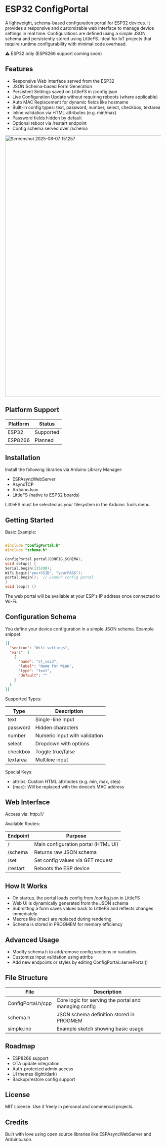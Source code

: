 # ESP32 ConfigPortal

A lightweight, schema-based configuration portal for ESP32 devices. It provides a responsive and customizable web interface to manage device settings in real time. Configurations are defined using a simple JSON schema and persistently stored using LittleFS. Ideal for IoT projects that require runtime configurability with minimal code overhead.

⚠️ ESP32 only (ESP8266 support coming soon)

## Features

* Responsive Web Interface served from the ESP32
* JSON Schema-based Form Generation
* Persistent Settings saved on LittleFS in /config.json
* Live Configuration Update without requiring reboots (where applicable)
* Auto MAC Replacement for dynamic fields like hostname
* Built-in config types: text, password, number, select, checkbox, textarea
* Inline validation via HTML attributes (e.g. min/max)
* Password fields hidden by default
* Optional reboot via /restart endpoint
* Config schema served over /schema

<img width="661" height="845" alt="Screenshot 2025-08-07 151257" src="https://github.com/user-attachments/assets/f7f24bfb-dc51-4f3b-87d0-e14131122cfc" />

## Platform Support

| Platform | Status    |
| -------- | --------- |
| ESP32    | Supported |
| ESP8266  | Planned   |

## Installation

Install the following libraries via Arduino Library Manager:

* ESPAsyncWebServer
* AsyncTCP
* ArduinoJson
* LittleFS (native to ESP32 boards)

LittleFS must be selected as your filesystem in the Arduino Tools menu.

## Getting Started

Basic Example:
```cpp

#include "ConfigPortal.h"
#include "schema.h"

ConfigPortal portal(CONFIG_SCHEMA);
void setup() {
Serial.begin(115200);
WiFi.begin("yourSSID", "yourPASS");
portal.begin();  // Launch config portal
}
void loop() {}
```
The web portal will be available at your ESP's IP address once connected to Wi-Fi.

## Configuration Schema

You define your device configuration in a simple JSON schema. Example snippet:
```JSON
[{
  "section": "Wifi settings",
  "vars": [
    {
      "name": "st_ssid",
      "label": "Name for WLAN",
      "type": "text",
      "default": ""
    }
  ]
}]
```
Supported Types:

| Type     | Description                   |
| -------- | ----------------------------- |
| text     | Single-line input             |
| password | Hidden characters             |
| number   | Numeric input with validation |
| select   | Dropdown with options         |
| checkbox | Toggle true/false             |
| textarea | Multiline input               |

Special Keys:

* attribs: Custom HTML attributes (e.g. min, max, step)
* {mac}: Will be replaced with the device’s MAC address

## Web Interface

Access via: http\://<ESP-IP>/

Available Routes:

| Endpoint | Purpose                             |
| -------- | ----------------------------------- |
| /        | Main configuration portal (HTML UI) |
| /schema  | Returns raw JSON schema             |
| /set     | Set config values via GET request   |
| /restart | Reboots the ESP device              |

## How It Works

* On startup, the portal loads config from /config.json in LittleFS
* Web UI is dynamically generated from the JSON schema
* Submitting a form saves values back to LittleFS and reflects changes immediately
* Macros like {mac} are replaced during rendering
* Schema is stored in PROGMEM for memory efficiency

## Advanced Usage

* Modify schema.h to add/remove config sections or variables
* Customize input validation using attribs
* Add new endpoints or styles by editing ConfigPortal::servePortal()

## File Structure

| File               | Description                                           |
| ------------------ | ----------------------------------------------------- |
| ConfigPortal.h/cpp | Core logic for serving the portal and managing config |
| schema.h           | JSON schema definition stored in PROGMEM              |
| simple.ino         | Example sketch showing basic usage                    |

## Roadmap

* ESP8266 support
* OTA update integration
* Auth-protected admin access
* UI themes (light/dark)
* Backup/restore config support

## License

MIT License. Use it freely in personal and commercial projects.

## Credits

Built with love using open source libraries like ESPAsyncWebServer and ArduinoJson.
